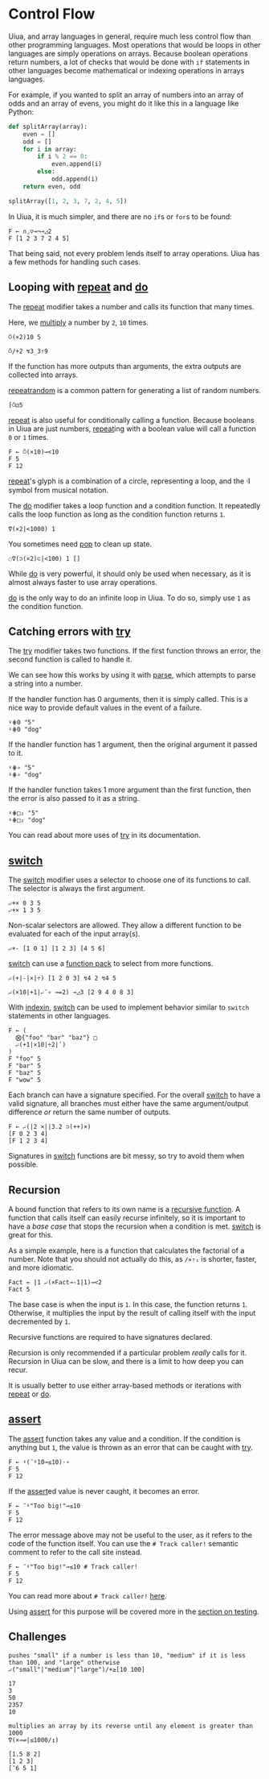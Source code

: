 # Control Flow

Uiua, and array languages in general, require much less control flow than other programming languages. Most operations that would be loops in other languages are simply operations on arrays. Because boolean operations return numbers, a lot of checks that would be done with `if` statements in other languages become mathematical or indexing operations in arrays languages.

For example, if you wanted to split an array of numbers into an array of odds and an array of evens, you might do it like this in a language like Python:

```python
def splitArray(array):
    even = []
    odd = []
    for i in array:
        if i % 2 == 0:
            even.append(i)
        else:
            odd.append(i)
    return even, odd

splitArray([1, 2, 3, 7, 2, 4, 5])
```

In Uiua, it is much simpler, and there are no `if`s or `for`s to be found:

```uiua
F ← ∩⌟▽⊸¬⊸◿2
F [1 2 3 7 2 4 5]
```

That being said, not every problem lends itself to array operations. Uiua has a few methods for handling such cases.

## Looping with [repeat]() and [do]()

The [repeat]() modifier takes a number and calls its function that many times.

Here, we [multiply]() a number by `2`, `10` times.

```uiua
⍥(×2)10 5
```

```uiua
⍥/+2 ↯3_3⇡9
```

If the function has more outputs than arguments, the extra outputs are collected into arrays.

[repeat]()[random]() is a common pattern for generating a list of random numbers.

```uiua
⁅⍥⚂5
```

[repeat]() is also useful for conditionally calling a function. Because booleans in Uiua are just numbers, [repeat]()ing with a boolean value will call a function `0` or `1` times.

```uiua
F ← ⍥(×10)⊸<10
F 5
F 12
```

[repeat]()'s glyph is a combination of a circle, representing a loop, and the 𝄇 symbol from musical notation.

The [do]() modifier takes a loop function and a condition function. It repeatedly calls the loop function as long as the condition function returns `1`.

```uiua
⍢(×2|<1000) 1
```

You sometimes need [pop]() to clean up state.

```uiua
◌⍢(⊃(×2)⊂|<100) 1 []
```

While [do]() is very powerful, it should only be used when necessary, as it is almost always faster to use array operations.

[do]() is the only way to do an infinite loop in Uiua. To do so, simply use `1` as the condition function.

## Catching errors with [try]()

The [try]() modifier takes two functions. If the first function throws an error, the second function is called to handle it.

We can see how this works by using it with [parse](), which attempts to parse a string into a number.

If the handler function has 0 arguments, then it is simply called. This is a nice way to provide default values in the event of a failure.

```uiua
⍣⋕0 "5"
⍣⋕0 "dog"
```

If the handler function has 1 argument, then the original argument it passed to it.

```uiua
⍣⋕∘ "5"
⍣⋕∘ "dog"
```

If the handler function takes 1 more argument than the first function, then the error is also passed to it as a string.

```uiua
⍣⋕□₂ "5"
⍣⋕□₂ "dog"
```

You can read about more uses of [try]() in its documentation.

## [switch]()

The [switch]() modifier uses a selector to choose one of its functions to call. The selector is always the first argument.

```uiua
⨬+× 0 3 5
⨬+× 1 3 5
```

Non-scalar selectors are allowed. They allow a different function to be evaluated for each of the input array(s).

```uiua
⨬+- [1 0 1] [1 2 3] [4 5 6]
```

[switch]() can use a [function pack](</tutorial/More Argument Manipulation#function-packs>) to select from more functions.

```uiua
⨬(+|-|×|÷) [1 2 0 3] ↯4 2 ↯4 5
```

```uiua
⨬(×10|+1|⨬¯∘ ⊸=2) ⊸◿3 [2 9 4 0 8 3]
```

With [indexin](), [switch]() can be used to implement behavior similar to `switch` statements in other languages.

```uiua
F ← (
  ⨂{"foo" "bar" "baz"} □
  ⨬(+1|×10|÷2|¯)
)
F "foo" 5
F "bar" 5
F "baz" 5
F "wow" 5
```

Each branch can have a signature specified. For the overall [switch]() to have a valid signature, all branches must either have the same argument/output difference *or* return the same number of outputs.

```uiua
F ← ⨬(|2 ×||3.2 ⊃(++)×)
[F 0 2 3 4]
[F 1 2 3 4]
```

Signatures in [switch]() functions are bit messy, so try to avoid them when possible.

## Recursion

A bound function that refers to its own name is a [recursive function](https://en.wikipedia.org/wiki/Recursion_(computer_science)). A function that calls itself can easily recurse infinitely, so it is important to have a *base case* that stops the recursion when a condition is met. [switch]() is great for this.

As a simple example, here is a function that calculates the factorial of a number. Note that you should not actually do this, as `/×⇡₁` is shorter, faster, and more idiomatic.

```uiua
Fact ← |1 ⨬(×Fact⊸-1|1)⊸<2
Fact 5
```

The base case is when the input is `1`. In this case, the function returns `1`. Otherwise, it multiplies the input by the result of calling itself with the input decremented by `1`.

Recursive functions are required to have signatures declared.

Recursion is only recommended if a particular problem *really* calls for it. Recursion in Uiua can be slow, and there is a limit to how deep you can recur.

It is usually better to use either array-based methods or iterations with [repeat]() or [do]().

## [assert]()

The [assert]() function takes any value and a condition. If the condition is anything but `1`, the value is thrown as an error that can be caught with [try]().

```uiua
F ← ⍣(¯⍤10⊸≤10)⋅∘
F 5
F 12
```

If the [assert]()ed value is never caught, it becomes an error.

```uiua should fail
F ← ¯⍤"Too big!"⊸≤10
F 5
F 12
```

The error message above may not be useful to the user, as it refers to the code of the function itself. You can use the `# Track caller!` semantic comment to refer to the call site instead.

```uiua should fail
F ← ¯⍤"Too big!"⊸≤10 # Track caller!
F 5
F 12
```

You can read more about `# Track caller!` [here](/tutorial/documentation#track-caller).

Using [assert]() for this purpose will be covered more in the [section on testing](/new-tutorial/Testing).

## Challenges

```challenge
pushes "small" if a number is less than 10, "medium" if it is less than 100, and "large" otherwise
⨬("small"|"medium"|"large")/+≥[10 100]

17
3
50
2357
10
```

```challenge
multiplies an array by its reverse until any element is greater than 1000
⍢(×⊸⇌|≤1000/↥)

[1.5 8 2]
[1 2 3]
[¯6 5 1]
```